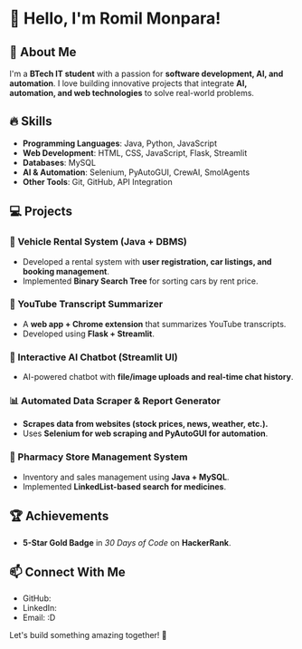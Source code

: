 # 👋 Hello, I'm Romil Monpara!

## 🚀 About Me
I'm a **BTech IT student** with a passion for **software development, AI, and automation**. I love building innovative projects that integrate **AI, automation, and web technologies** to solve real-world problems. 

## 🔥 Skills
- **Programming Languages**: Java, Python, JavaScript
- **Web Development**: HTML, CSS, JavaScript, Flask, Streamlit
- **Databases**: MySQL
- **AI & Automation**: Selenium, PyAutoGUI, CrewAI, SmolAgents
- **Other Tools**: Git, GitHub, API Integration

## 💻 Projects

### 🚗 Vehicle Rental System (Java + DBMS)
- Developed a rental system with **user registration, car listings, and booking management**.
- Implemented **Binary Search Tree** for sorting cars by rent price.

### 📝 YouTube Transcript Summarizer
- A **web app + Chrome extension** that summarizes YouTube transcripts.
- Developed using **Flask + Streamlit**.

### 🤖 Interactive AI Chatbot (Streamlit UI)
- AI-powered chatbot with **file/image uploads and real-time chat history**.

### 📊 Automated Data Scraper & Report Generator
- **Scrapes data from websites (stock prices, news, weather, etc.).**
- Uses **Selenium for web scraping and PyAutoGUI for automation**.

### 💊 Pharmacy Store Management System
- Inventory and sales management using **Java + MySQL**.
- Implemented **LinkedList-based search for medicines**.

## 🏆 Achievements
- **5-Star Gold Badge** in *30 Days of Code* on **HackerRank**.

## 📫 Connect With Me
- GitHub:
- LinkedIn: 
- Email: :D

Let's build something amazing together! 🚀
